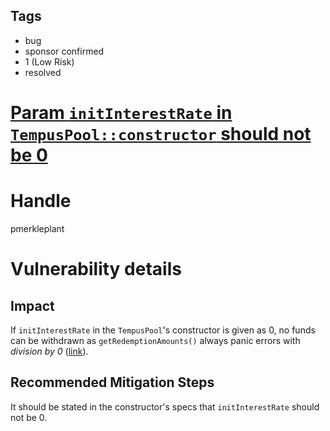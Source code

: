 ## Tags

- bug
- sponsor confirmed
- 1 (Low Risk)
- resolved

# [Param `initInterestRate` in `TempusPool::constructor` should not be 0](https://github.com/code-423n4/2021-10-tempus-findings/issues/12) 

# Handle

pmerkleplant


# Vulnerability details

## Impact
If `initInterestRate` in the `TempusPool`'s constructor is given as 0, 
no funds can be withdrawn as `getRedemptionAmounts()` always panic errors with
_division by 0_ ([link](https://github.com/code-423n4/2021-10-tempus/blob/main/contracts/TempusPool.sol#L305)).

## Recommended Mitigation Steps
It should be stated in the constructor's specs that `initInterestRate` should
not be 0.

